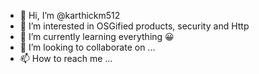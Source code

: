 - 👋 Hi, I’m @karthickm512
- 👀 I’m interested in OSGified products, security and Http
- 🌱 I’m currently learning everything 😀
- 💞️ I’m looking to collaborate on ...
- 📫 How to reach me ...

<!---
karthickm512/karthickm512 is a ✨ special ✨ repository because its `README.md` (this file) appears on your GitHub profile.
You can click the Preview link to take a look at your changes.
--->
